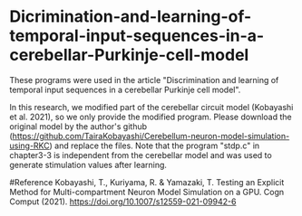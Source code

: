 # Dicrimination-and-learning-of-temporal-input-sequences-in-a-cerebellar-Purkinje-cell-model

These programs were used in the article "Discrimination and learning of temporal input sequences in a cerebellar Purkinje cell model". 

In this research, we modified part of the cerebellar circuit model (Kobayashi et al. 2021), so we only provide the modified program. Please download the original model by the author's github (https://github.com/TairaKobayashi/Cerebellum-neuron-model-simulation-using-RKC) and replace the files. Note that the program "stdp.c" in chapter3-3 is independent from the cerebellar model and was used to generate stimulation values after learning.

#Reference
Kobayashi, T., Kuriyama, R. & Yamazaki, T. Testing an Explicit Method for Multi-compartment Neuron Model Simulation on a GPU. Cogn Comput (2021). https://doi.org/10.1007/s12559-021-09942-6
